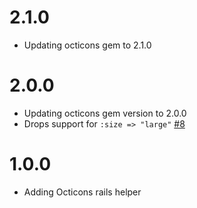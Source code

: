# 2.1.0

- Updating octicons gem to 2.1.0

# 2.0.0

- Updating octicons gem version to 2.0.0
- Drops support for `:size => "large"` [#8](https://github.com/primer/octicons_gem/pull/8)

# 1.0.0

- Adding Octicons rails helper
